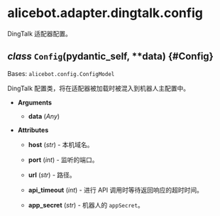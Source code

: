 # alicebot.adapter.dingtalk.config

DingTalk 适配器配置。

## *class* `Config`(__pydantic_self__, **data) {#Config}

Bases: `alicebot.config.ConfigModel`

DingTalk 配置类，将在适配器被加载时被混入到机器人主配置中。

- **Arguments**

  - **data** (*Any*)

- **Attributes**

  - **host** (*str*) - 本机域名。

  - **port** (*int*) - 监听的端口。

  - **url** (*str*) - 路径。

  - **api_timeout** (*int*) - 进行 API 调用时等待返回响应的超时时间。

  - **app_secret** (*str*) - 机器人的 `appSecret`。